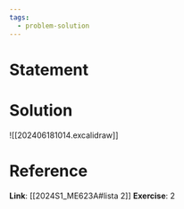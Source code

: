 ```yaml
---
tags:
  - problem-solution
---
```

# Statement 


# Solution
![[202406181014.excalidraw]]

# Reference
**Link**: [[2024S1_ME623A#lista 2]]
**Exercise**: 2